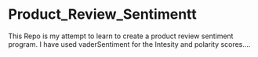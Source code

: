 # Product_Review_Sentimentt
This Repo is my attempt to learn to create a product review sentiment program. 
I have used vaderSentiment for the Intesity and polarity scores....
